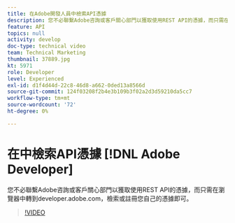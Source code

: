 ```yaml
---
title: 在Adobe開發人員中檢索API憑據
description: 您不必聯繫Adobe咨詢或客戶關心部門以獲取使用REST API的憑據，而只需在瀏覽器中轉到developer.adobe.com，檢索或註冊您自己的憑據即可。
feature: API
topics: null
activity: develop
doc-type: technical video
team: Technical Marketing
thumbnail: 37889.jpg
kt: 5971
role: Developer
level: Experienced
exl-id: d1f4d44d-22c8-46d8-a662-0ded13a8566d
source-git-commit: 124f03208f2b4e3b109b3f02a2d3d59210da5cc7
workflow-type: tm+mt
source-wordcount: '72'
ht-degree: 0%

---
```


# 在中檢索API憑據 [!DNL Adobe Developer]

您不必聯繫Adobe咨詢或客戶關心部門以獲取使用REST API的憑據，而只需在瀏覽器中轉到developer.adobe.com，檢索或註冊您自己的憑據即可。

>[!VIDEO](https://video.tv.adobe.com/v/37889/?quality=12&learn=on)

